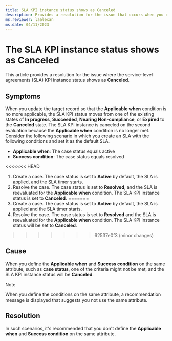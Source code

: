 ```yaml
---
title: SLA KPI instance status shows as Canceled
description: Provides a resolution for the issue that occurs when you define the Applicable when and Success condition on the same attribute.
ms.reviewer: laalexan
ms.date: 04/11/2023
---
```

# The SLA KPI instance status shows as Canceled

This article provides a resolution for the issue where the service-level agreements (SLA) KPI instance status shows as **Canceled**.

## Symptoms

When you update the target record so that the **Applicable when** condition is no more applicable, the SLA KPI status moves from one of the existing states of **In progress**, **Succeeded**, **Nearing Non-compliance**, or **Expired** to the **Canceled** state. The SLA KPI instance is canceled on the second evaluation because the **Applicable when** condition is no longer met. Consider the following scenario in which you create an SLA with the following conditions and set it as the default SLA.

- **Applicable when**: The case status equals active
- **Success condition**: The case status equals resolved

<<<<<<< HEAD
1. Create a case. The case status is set to **Active** by default, the SLA is applied, and the SLA timer starts.
2. Resolve the case. The case status is set to **Resolved**, and the SLA is reevaluated for the **Applicable when** condition. The SLA KPI instance status is set to **Canceled**.
=======
1. Create a case. The case status is set to **Active** by default, the SLA is applied and the SLA timer starts.
2. Resolve the case. The case status is set to **Resolved** and the SLA is reevaluated for the **Applicable when** condition. The SLA KPI instance status will be set to **Canceled**.
>>>>>>> 62537e0f3 (minor changes)

## Cause

When you define the **Applicable when** and **Success condition** on the same attribute, such as **case status**, one of the criteria might not be met, and the SLA KPI instance status will be **Canceled**.

> [!NOTE]
> When you define the conditions on the same attribute, a recommendation message is displayed that suggests you not use the same attribute.

## Resolution

In such scenarios, it's recommended that you don't define the **Applicable when** and **Success condition** on the same attribute.
